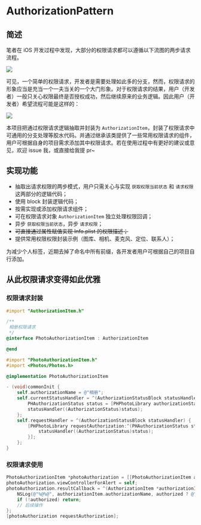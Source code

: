 # AuthorizationPattern

## 简述

笔者在 iOS 开发过程中发现，大部分的权限请求都可以遵循以下流图的两步请求流程。

![](https://ws1.sinaimg.cn/large/006tKfTcgy1frzzfkz8vdj30m80lfmz8.jpg)

可见，一个简单的权限请求，开发者是需要处理如此多的分支，然而，权限请求的形象应当是充当一个一夫当关的一个大门形象。对于权限请求的结果，用户（开发者）一般只关心权限最终是否授权成功，然后继续原来的业务逻辑。因此用户（开发者）希望流程可能是这样的：

![](https://ws1.sinaimg.cn/large/006tKfTcgy1fs0pkhxordj30m809caam.jpg)

本项目把通过权限请求逻辑抽取并封装为 `AuthorizationItem`，封装了权限请求中可通用的分支处理等胶水代码。并通过继承该类提供了一些常用权限请求的组件，用户可根据自身的项目需求添加其中权限请求。若在使用过程中有更好的建议或意见，欢迎 issue 我，或直接给我提 pr~

## 实现功能

- 抽取出请求权限的两步模式，用户只需关心与实现 `获取权限当前状态` 和 `请求权限` 这两部分的逻辑代码；
- 使用 block 封装逻辑代码；
- 按需实现或添加权限请求组件；
- 可在权限请求对象 `AuthorizationItem` 独立处理权限回调；
- 异步 `获取权限当前状态`，异步 `请求权限`；
- ~~可直接通过属性赋值实现 Info.plist 的权限描述；~~
- 提供常用权限权限封装示例（图库、相机、麦克风、定位、联系人）；

为减少个人标签，近期去掉了命名中所有前缀，各开发者用户可根据自己的项目自行添加。

## 从此权限请求变得如此优雅

### 权限请求封装

```objective-c
#import "AuthorizationItem.h"

/**
 相册权限请求
 */
@interface PhotoAuthorizationItem : AuthorizationItem

@end
```

```objective-c
#import "PhotoAuthorizationItem.h"
#import <Photos/Photos.h>

@implementation PhotoAuthorizationItem

- (void)commonInit {
	self.authorizationName = @"相册";
	self.currentStatusHandler = ^(AuthorizationStatusBlock statusHandler) {
		PHAuthorizationStatus status = [PHPhotoLibrary authorizationStatus];
		statusHandler((AuthorizationStatus)status);
	};
	self.requestHandler = ^(AuthorizationStatusBlock statusHandler) {
		[PHPhotoLibrary requestAuthorization:^(PHAuthorizationStatus status) {
			statusHandler((AuthorizationStatus)status);
		}];
	};
}
```

### 权限请求使用

```objective-c
PhotoAuthorizationItem *photoAuthorization = [[PhotoAuthorizationItem alloc] init];
photoAuthorization.viewControllerForAlert = self;
photoAuthorization.resultCallback = ^(AuthorizationItem *authorizationItem, BOOL authorized) {
	NSLog(@"%@%@", authorizationItem.authorizationName, authorized ? @"授权成功" : @"未授权");
	if (!authorized) return;
	// 后续操作
};
[photoAuthorization requestAuthorization];
```
